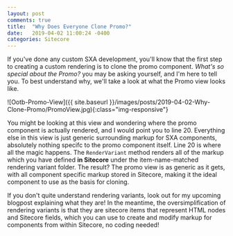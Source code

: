 ```yaml
---
layout: post
comments: true
title:  "Why Does Everyone Clone Promo?"
date:   2019-04-02 11:00:24 -0400
categories: Sitecore
---
```

If you've done any custom SXA development, you'll know that the first step to creating a custom rendering is to clone the promo component. *What's so special about the Promo?* you may be asking yourself, and I'm here to tell you. To best understand why, we'll take a look at what the Promo view looks like.


![Ootb-Promo-View]({{ site.baseurl }}/images/posts/2019-04-02-Why-Clone-Promo/PromoView.jpg){:class="img-responsive"}

You might be looking at this view and wondering where the promo component is actually rendered, and I would point you to line 20. Everything else in this view is just generic surrounding markup for SXA components, absolutely nothing specifc to the promo component itself. Line 20 is where all the magic happens. The `RenderVariant` method renders all of the markup which you have defined **in Sitecore** under the item-name-matched rendering variant folder. The result? The promo view is as generic as it gets, with all component specific markup stored in Sitecore, making it the ideal component to use as the basis for cloning.

If you don't quite understand rendering variants, look out for my upcoming blogpost explaining what they are! In the meantime, the oversimplification of rendering variants is that they are sitecore items that represent HTML nodes and Sitecore fields, which you can use to create and modify markup for components from within Sitecore, no coding needed!
